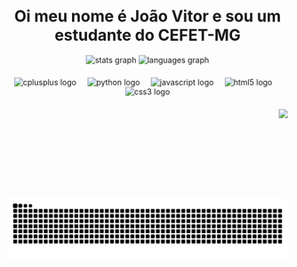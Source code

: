 <div align="center">

# Oi meu nome é João Vitor e sou um estudante do CEFET-MG
 
<img src="https://github-readme-stats.vercel.app/api?username=joaovitor1-mg&hide_title=false&hide_rank=false&show_icons=true&include_all_commits=true&count_private=true&disable_animations=false&theme=dracula&locale=en&hide_border=false" height="150" alt="stats graph" />
<img src="https://github-readme-stats.vercel.app/api/top-langs?username=joaovitor1-mg&locale=en&hide_title=false&layout=compact&langs_count=6&theme=dracula&hide_border=false" height="150" alt="languages graph" />

###
<div align="center">
  <img src="https://cdn.jsdelivr.net/gh/devicons/devicon/icons/cplusplus/cplusplus-original.svg" height="40" alt="cplusplus logo" />
  <img width="12" />
  <img src="https://cdn.jsdelivr.net/gh/devicons/devicon/icons/python/python-original.svg" height="40" alt="python logo" />
  <img width="12" />
  <img src="https://cdn.jsdelivr.net/gh/devicons/devicon/icons/javascript/javascript-original.svg" height="40" alt="javascript logo" />
  <img width="12" />
  <img src="https://cdn.jsdelivr.net/gh/devicons/devicon/icons/html5/html5-original.svg" height="40" alt="html5 logo" />
  <img width="12" />
  <img src="https://cdn.jsdelivr.net/gh/devicons/devicon/icons/css3/css3-original.svg" height="40" alt="css3 logo" />
</div>
</div>



###

<img align="right" height="160" src="https://imgs.search.brave.com/ExMtkRC0nlc_3CrJ7V0Po22TxB6hJiEZ9OrMYAzymT8/rs:fit:860:0:0:0/g:ce/aHR0cHM6Ly9naWZk/Yi5jb20vaW1hZ2Vz/L2hpZ2gvaWNoaWdv/LWt1cm9zYWtpLXNo/aW5pZ2FtaS1hbmdy/eS1ibGVhY2gtYW5p/bWUteWhnb2NjMHdi/OWxuaHdhZS5naWY.gif" />

###

<picture>
  <source media="(prefers-color-scheme: dark)" srcset="https://raw.githubusercontent.com/joaovitor1-mg/joaovitor1-mg/output/github-snake-dark.svg" />
  <source media="(prefers-color-scheme: light)" srcset="https://raw.githubusercontent.com/joaovitor1-mg/joaovitor1-mg/output/github-snake.svg" />
  <img alt="Snake animation" src="https://raw.githubusercontent.com/joaovitor1-mg/joaovitor1-mg/output/github-snake.svg" />
</picture>

<br>



